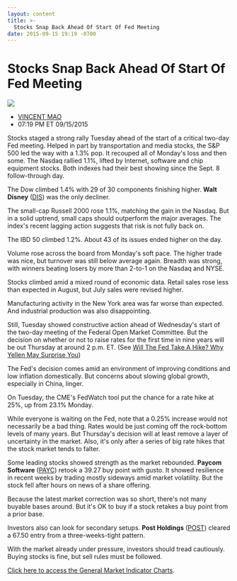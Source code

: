 ```yaml
---
layout: content
title: >-
  Stocks Snap Back Ahead Of Start Of Fed Meeting
date: 2015-09-15 19:19 -0700
---
```



Stocks Snap Back Ahead Of Start Of Fed Meeting
===============================================


![](https://www.investors.com/wp-content/uploads/ibd-migrated-images/MP0916-2.gif)

* [VINCENT MAO](https://www.investors.com/author/maov/ "Posts by VINCENT MAO")
* 07:19 PM ET 09/15/2015




  

Stocks staged a strong rally Tuesday ahead of the start of a critical two-day Fed meeting. Helped in part by transportation and media stocks, the S&P 500 led the way with a 1.3% pop. It recouped all of Monday's loss and then some. The Nasdaq rallied 1.1%, lifted by Internet, software and chip equipment stocks. Both indexes had their best showing since the Sept. 8 follow-through day.

  

The Dow climbed 1.4% with 29 of 30 components finishing higher. **Walt Disney** ([DIS](https://research.investors.com/quote.aspx?symbol=DIS)) was the only decliner.

  

The small-cap Russell 2000 rose 1.1%, matching the gain in the Nasdaq. But in a solid uptrend, small caps should outperform the major averages. The index's recent lagging action suggests that risk is not fully back on.

  

The IBD 50 climbed 1.2%. About 43 of its issues ended higher on the day.

  

Volume rose across the board from Monday's soft pace. The higher trade was nice, but turnover was still below average again. Breadth was strong, with winners beating losers by more than 2-to-1 on the Nasdaq and NYSE.

  

Stocks climbed amid a mixed round of economic data. Retail sales rose less than expected in August, but July sales were revised higher.

  

Manufacturing activity in the New York area was far worse than expected. And industrial production was also disappointing.

  

Still, Tuesday showed constructive action ahead of Wednesday's start of the two-day meeting of the Federal Open Market Committee. But the decision on whether or not to raise rates for the first time in nine years will be out Thursday at around 2 p.m. ET. (See [Will The Fed Take A Hike? Why Yellen May Surprise You](http://news.investors.com/economy/091515-771177-federal-reserve-rate-hike-economists-investors-diverge.htm))

  

The Fed's decision comes amid an environment of improving conditions and low inflation domestically. But concerns about slowing global growth, especially in China, linger.

  

On Tuesday, the CME's FedWatch tool put the chance for a rate hike at 25%, up from 23.1% Monday.

  

While everyone is waiting on the Fed, note that a 0.25% increase would not necessarily be a bad thing. Rates would be just coming off the rock-bottom levels of many years. But Thursday's decision will at least remove a layer of uncertainty in the market. Also, it's only after a series of big rate hikes that the stock market tends to falter.

  

Some leading stocks showed strength as the market rebounded. **Paycom Software** ([PAYC](https://research.investors.com/quote.aspx?symbol=PAYC)) retook a 39.27 buy point with gusto. It showed resilience in recent weeks by trading mostly sideways amid market volatility. But the stock fell after hours on news of a share offering.

  

Because the latest market correction was so short, there's not many buyable bases around. But it's OK to buy if a stock retakes a buy point from a prior base.

  

Investors also can look for secondary setups. **Post Holdings** ([POST](https://research.investors.com/quote.aspx?symbol=POST)) cleared a 67.50 entry from a three-weeks-tight pattern.

  

With the market already under pressure, investors should tread cautiously. Buying stocks is fine, but sell rules must be followed.

  

[Click here to access the General Market Indicator Charts](https://www.investors.com/pdf/GMI_091615.pdf).




